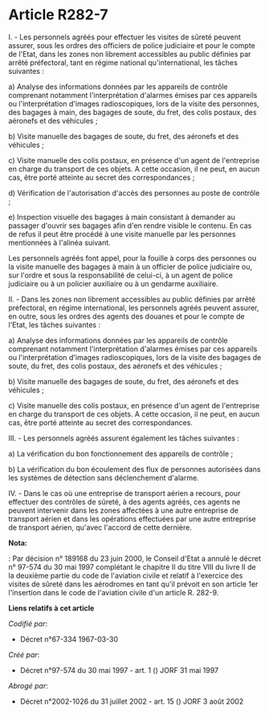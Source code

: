 # Article R282-7

I. - Les personnels agréés pour effectuer les visites de sûreté peuvent assurer, sous les ordres des officiers de police
judiciaire et pour le compte de l'Etat, dans les zones non librement accessibles au public définies par arrêté préfectoral,
tant en régime national qu'international, les tâches suivantes :

a) Analyse des informations données par les appareils de contrôle comprenant notamment l'interprétation d'alarmes émises par
ces appareils ou l'interprétation d'images radioscopiques, lors de la visite des personnes, des bagages à main, des bagages
de soute, du fret, des colis postaux, des aéronefs et des véhicules ;

b) Visite manuelle des bagages de soute, du fret, des aéronefs et des véhicules ;

c) Visite manuelle des colis postaux, en présence d'un agent de l'entreprise en charge du transport de ces objets. A cette
occasion, il ne peut, en aucun cas, être porté atteinte au secret des correspondances ;

d) Vérification de l'autorisation d'accès des personnes au poste de contrôle ;

e) Inspection visuelle des bagages à main consistant à demander au passager d'ouvrir ses bagages afin d'en rendre visible le
contenu. En cas de refus il peut être procédé à une visite manuelle par les personnes mentionnées à l'alinéa suivant.

Les personnels agréés font appel, pour la fouille à corps des personnes ou la visite manuelle des bagages à main à un
officier de police judiciaire ou, sur l'ordre et sous la responsabilité de celui-ci, à un agent de police judiciaire ou à un
policier auxiliaire ou à un gendarme auxiliaire.

II. - Dans les zones non librement accessibles au public définies par arrêté préfectoral, en régime international, les
personnels agréés peuvent assurer, en outre, sous les ordres des agents des douanes et pour le compte de l'Etat, les tâches
suivantes :

a) Analyse des informations données par les appareils de contrôle comprenant notamment l'interprétation d'alarmes émises par
ces appareils ou l'interprétation d'images radioscopiques, lors de la visite des bagages de soute, du fret, des colis
postaux, des aéronefs et des véhicules ;

b) Visite manuelle des bagages de soute, du fret, des aéronefs et des véhicules ;

c) Visite manuelle des colis postaux, en présence d'un agent de l'entreprise en charge du transport de ces objets. A cette
occasion, il ne peut, en aucun cas, être porté atteinte au secret des correspondances.

III. - Les personnels agréés assurent également les tâches suivantes :

a) La vérification du bon fonctionnement des appareils de contrôle ;

b) La vérification du bon écoulement des flux de personnes autorisées dans les systèmes de détection sans déclenchement
d'alarme.

IV. - Dans le cas où une entreprise de transport aérien a recours, pour effectuer des contrôles de sûreté, à des agents
agréés, ces agents ne peuvent intervenir dans les zones affectées à une autre entreprise de transport aérien et dans les
opérations effectuées par une autre entreprise de transport aérien, qu'avec l'accord de cette dernière.

**Nota:**

: Par décision n° 189168 du 23 juin 2000, le Conseil d'Etat a annulé le décret n° 97-574 du 30 mai 1997 complétant le
chapitre II du titre VIII du livre II de la deuxième partie du code de l'aviation civile et relatif à l'exercice des visites
de sûreté dans les aérodromes en tant qu'il prévoit en son article 1er l'insertion dans le code de l'aviation civile d'un
article R. 282-9.

**Liens relatifs à cet article**

_Codifié par_:

  - Décret n°67-334 1967-03-30

_Créé par_:

  - Décret n°97-574 du 30 mai 1997 - art. 1 () JORF 31 mai 1997

_Abrogé par_:

  - Décret n°2002-1026 du 31 juillet 2002 - art. 15 () JORF 3 août 2002
